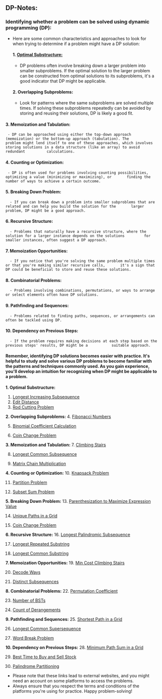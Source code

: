 ## DP-Notes:

### Identifying whether a problem can be solved using dynamic programming (DP):

- Here are some common characteristics and approaches to look for when trying to determine if a problem might have a DP solution:

  #### 1. <u>Optimal Substructure:</u>
     - DP problems often involve breaking down a larger problem into smaller subproblems. If the optimal solution to the larger problem can be constructed from optimal solutions to its subproblems, it's a good indicator that DP might be applicable.


  #### 2. **Overlapping Subproblems:**
     - Look for patterns where the same subproblems are solved multiple times. If solving these subproblems repeatedly can       be avoided by storing and reusing their solutions, DP is likely a good fit.


 #### 3. **Memoization and Tabulation:**
     - DP can be approached using either the top-down approach (memoization) or the bottom-up approach (tabulation). The       problem might lend itself to one of these approaches, which involves storing solutions in a data structure (like an array) to avoid redundant          calculations.


  #### 4. **Counting or Optimization:**
     - DP is often used for problems involving counting possibilities, optimizing a value (minimizing or maximizing), or       finding the number of ways to achieve a certain outcome.


  #### 5. **Breaking Down Problem:**
      - If you can break down a problem into smaller subproblems that are related and can help you build the solution for the       larger problem, DP might be a good approach.


  #### 6. **Recursive Structure:**
      - Problems that naturally have a recursive structure, where the solution for a larger instance depends on the solutions         for smaller instances, often suggest a DP approach.


  #### 7. **Memoization Opportunities:**
      - If you notice that you're solving the same problem multiple times or that you're making similar recursive calls,       it's a sign that DP could be beneficial to store and reuse these solutions.


  #### 8. **Combinatorial Problems:**
      - Problems involving combinations, permutations, or ways to arrange or select elements often have DP solutions.


  #### 9. **Pathfinding and Sequences:**
      - Problems related to finding paths, sequences, or arrangements can often be tackled using DP.


  #### 10. **Dependency on Previous Steps:**
      - If the problem requires making decisions at each step based on the previous steps' results, DP might be a           suitable approach.

#### Remember, identifying DP solutions becomes easier with practice. It's helpful to study and solve various DP problems to become familiar with the patterns and techniques commonly used. As you gain experience, you'll develop an intuition for recognizing when DP might be applicable to a problem.

**1. Optimal Substructure:**
1. [Longest Increasing Subsequence](https://leetcode.com/problems/longest-increasing-subsequence/)
2. [Edit Distance](https://leetcode.com/problems/edit-distance/)
3. [Rod Cutting Problem](https://www.geeksforgeeks.org/cutting-a-rod-dp-13/)

**2. Overlapping Subproblems:**
4. [Fibonacci Numbers](https://leetcode.com/problems/fibonacci-number/)

5. [Binomial Coefficient Calculation](https://www.geeksforgeeks.org/binomial-coefficient-dp-9/)

6. [Coin Change Problem](https://leetcode.com/problems/coin-change-2/)

**3. Memoization and Tabulation:**
7. [Climbing Stairs](https://leetcode.com/problems/climbing-stairs/)

8. [Longest Common Subsequence](https://leetcode.com/problems/longest-common-subsequence/)

9. [Matrix Chain Multiplication](https://www.geeksforgeeks.org/matrix-chain-multiplication-dp-8/)

**4. Counting or Optimization:**
10. [Knapsack Problem](https://leetcode.com/problems/coin-change/)

11. [Partition Problem](https://leetcode.com/problems/partition-equal-subset-sum/)

12. [Subset Sum Problem](https://leetcode.com/problems/partition-equal-subset-sum/)

**5. Breaking Down Problem:**
13. [Parenthesization to Maximize Expression Value](https://www.geeksforgeeks.org/dynamic-programming-set-37-boolean-parenthesization-problem/)

14. [Unique Paths in a Grid](https://leetcode.com/problems/unique-paths/)

15. [Coin Change Problem](https://leetcode.com/problems/coin-change/)

**6. Recursive Structure:**
16. [Longest Palindromic Subsequence](https://leetcode.com/problems/longest-palindromic-subsequence/)

17. [Longest Repeated Substring](https://www.geeksforgeeks.org/longest-repeated-subsequence/)

18. [Longest Common Substring](https://leetcode.com/problems/maximum-length-of-repeated-subarray/)

**7. Memoization Opportunities:**
19. [Min Cost Climbing Stairs](https://leetcode.com/problems/min-cost-climbing-stairs/)

20. [Decode Ways](https://leetcode.com/problems/decode-ways/)

21. [Distinct Subsequences](https://leetcode.com/problems/distinct-subsequences/)

**8. Combinatorial Problems:**
22. [Permutation Coefficient](https://www.geeksforgeeks.org/permutation-coefficient/)

23. [Number of BSTs](https://leetcode.com/problems/unique-binary-search-trees/)

24. [Count of Derangements](https://www.geeksforgeeks.org/count-derangements-permutation-such-that-no-element-appears-in-its-original-position/)

**9. Pathfinding and Sequences:**
25. [Shortest Path in a Grid](https://leetcode.com/problems/minimum-path-sum/)

26. [Longest Common Supersequence](https://leetcode.com/problems/shortest-common-supersequence/)

27. [Word Break Problem](https://leetcode.com/problems/word-break/)

**10. Dependency on Previous Steps:**
28. [Minimum Path Sum in a Grid](https://leetcode.com/problems/minimum-path-sum/)

29. [Best Time to Buy and Sell Stock](https://leetcode.com/problems/best-time-to-buy-and-sell-stock/)

30. [Palindrome Partitioning](https://leetcode.com/problems/palindrome-partitioning-ii/)

- Please note that these links lead to external websites, and you might need an account on some platforms to access the problems. 
- Always ensure that you respect the terms and conditions of the platforms you're using for practice. Happy problem-solving!
